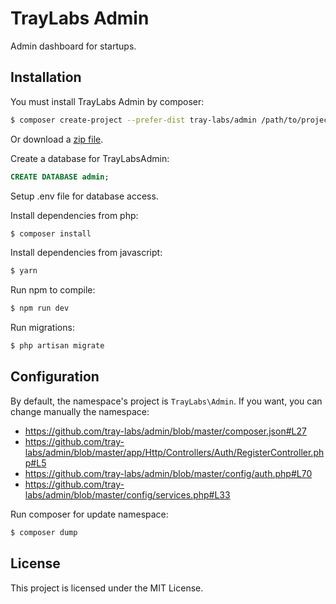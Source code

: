 # TrayLabs Admin

Admin dashboard for startups.

## Installation

You must install TrayLabs Admin by composer:

```sh
$ composer create-project --prefer-dist tray-labs/admin /path/to/project
```

Or download a [zip file](https://github.com/tray-labs/admin/archive/master.zip).

Create a database for TrayLabsAdmin:
```sql
CREATE DATABASE admin;
```

Setup .env file for database access.

Install dependencies from php:

```sh
$ composer install

```

Install dependencies from javascript:

```sh
$ yarn

```

Run npm to compile:
```sh
$ npm run dev
```

Run migrations:
```sh
$ php artisan migrate
```

## Configuration

By default, the namespace's project is `TrayLabs\Admin`.
If you want, you can change manually the namespace:

* https://github.com/tray-labs/admin/blob/master/composer.json#L27
* https://github.com/tray-labs/admin/blob/master/app/Http/Controllers/Auth/RegisterController.php#L5
* https://github.com/tray-labs/admin/blob/master/config/auth.php#L70
* https://github.com/tray-labs/admin/blob/master/config/services.php#L33

Run composer for update namespace:
```sh
$ composer dump
```

## License

This project is licensed under the MIT License.